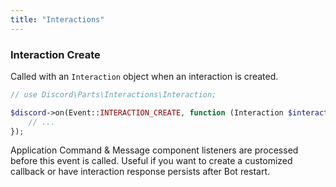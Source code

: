 ```yaml
---
title: "Interactions"
---
```


### Interaction Create

Called with an `Interaction` object when an interaction is created.

```php
// use Discord\Parts\Interactions\Interaction;

$discord->on(Event::INTERACTION_CREATE, function (Interaction $interaction, Discord $discord) {
    // ...
});
```

Application Command & Message component listeners are processed before this event is called.
Useful if you want to create a customized callback or have interaction response persists after Bot restart.
